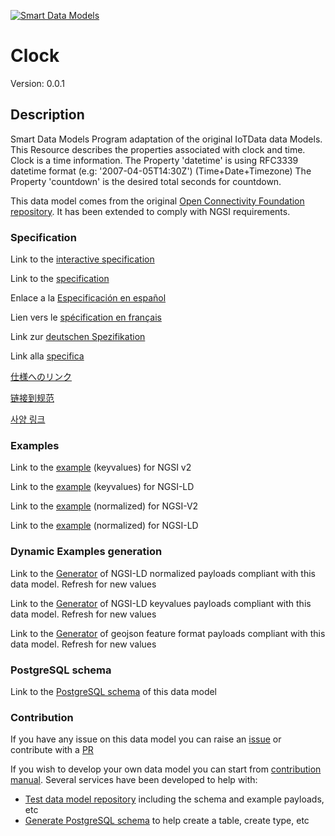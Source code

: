 [![Smart Data Models](https://smartdatamodels.org/wp-content/uploads/2022/01/SmartDataModels_logo.png "Logo")](https://smartdatamodels.org)
# Clock
Version: 0.0.1

## Description 

Smart Data Models Program adaptation of the original IoTData data Models. This Resource describes the properties associated with clock and time. Clock is a time information. The Property 'datetime' is using RFC3339 datetime format (e.g: '2007-04-05T14:30Z') (Time+Date+Timezone) The Property 'countdown' is the desired total seconds for countdown.

This data model comes from the original [Open Connectivity Foundation repository](https://github.com/openconnectivityfoundation/IoTDataModels). It has been extended to comply with NGSI requirements.
### Specification

Link to the [interactive specification](https://swagger.lab.fiware.org/?url=https://smart-data-models.github.io/dataModel.OCF/Clock/swagger.yaml)

Link to the [specification](https://github.com/smart-data-models/dataModel.OCF/blob/master/Clock/doc/spec.md)

Enlace a la [Especificación en español](https://github.com/smart-data-models/dataModel.OCF/blob/master/Clock/doc/spec_ES.md)

Lien vers le [spécification en français](https://github.com/smart-data-models/dataModel.OCF/blob/master/Clock/doc/spec_FR.md)

Link zur [deutschen Spezifikation](https://github.com/smart-data-models/dataModel.OCF/blob/master/Clock/doc/spec_DE.md)

Link alla [specifica](https://github.com/smart-data-models/dataModel.OCF/blob/master/Clock/doc/spec_IT.md)

[仕様へのリンク](https://github.com/smart-data-models/dataModel.OCF/blob/master/Clock/doc/spec_JA.md)

[链接到规范](https://github.com/smart-data-models/dataModel.OCF/blob/master/Clock/doc/spec_ZH.md)

[사양 링크](https://github.com/smart-data-models/dataModel.OCF/blob/master/Clock/doc/spec_KO.md)
### Examples

Link to the [example](https://smart-data-models.github.io/dataModel.OCF/Clock/examples/example.json) (keyvalues) for NGSI v2

Link to the [example](https://smart-data-models.github.io/dataModel.OCF/Clock/examples/example.jsonld) (keyvalues) for NGSI-LD

Link to the [example](https://smart-data-models.github.io/dataModel.OCF/Clock/examples/example-normalized.json) (normalized) for NGSI-V2

Link to the [example](https://smart-data-models.github.io/dataModel.OCF/Clock/examples/example-normalized.jsonld) (normalized) for NGSI-LD
### Dynamic Examples generation

Link to the [Generator](https://smartdatamodels.org/extra/ngsi-ld_generator.php?schemaUrl=https://raw.githubusercontent.com/smart-data-models/dataModel.OCF/master/Clock/schema.json&email=info@smartdatamodels.org) of NGSI-LD normalized payloads compliant with this data model. Refresh for new values

Link to the [Generator](https://smartdatamodels.org/extra/ngsi-ld_generator_keyvalues.php?schemaUrl=https://raw.githubusercontent.com/smart-data-models/dataModel.OCF/master/Clock/schema.json&email=info@smartdatamodels.org) of NGSI-LD keyvalues payloads compliant with this data model. Refresh for new values

Link to the [Generator](https://smartdatamodels.org/extra/geojson_features_generator.php?schemaUrl=https://raw.githubusercontent.com/smart-data-models/dataModel.OCF/master/Clock/schema.json&email=info@smartdatamodels.org) of geojson feature format payloads compliant with this data model. Refresh for new values
### PostgreSQL schema

Link to the [PostgreSQL schema](https://github.com/smart-data-models/dataModel.OCF/blob/master/Clock/schema.sql) of this data model
### Contribution

 If you have any issue on this data model you can raise an [issue](https://github.com/smart-data-models/dataModel.OCF/issues)  or contribute with a [PR](https://github.com/smart-data-models/dataModel.OCF/pulls)

 If you wish to develop your own data model you can start from [contribution manual](https://bit.ly/contribution_manual). Several services have been developed to help with: 
 - [Test data model repository](https://smartdatamodels.org/index.php/data-models-contribution-api/) including the schema and example payloads, etc
 - [Generate PostgreSQL schema](https://smartdatamodels.org/index.php/sql-service/) to help create a table, create type, etc
